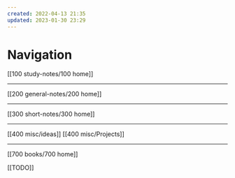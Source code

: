 ```yaml
---
created: 2022-04-13 21:35
updated: 2023-01-30 23:29
---
```

# Navigation
[[100 study-notes/100 home]]

---
[[200 general-notes/200 home]]

---
[[300 short-notes/300 home]]

---
[[400 misc/ideas]]
[[400 misc/Projects]]

---

[[700 books/700 home]]

[[TODO]]